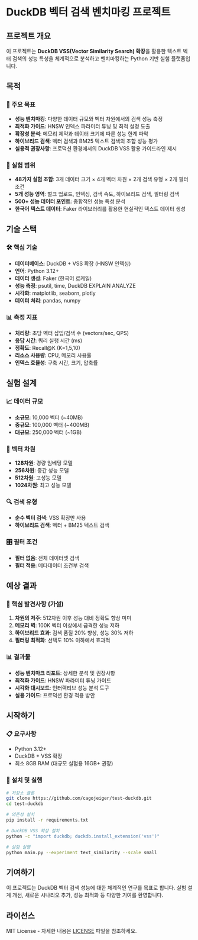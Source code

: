 # DuckDB 벡터 검색 벤치마킹 프로젝트

## 프로젝트 개요

이 프로젝트는 **DuckDB VSS(Vector Similarity Search) 확장**을 활용한 텍스트 벡터 검색의 성능 특성을 체계적으로 분석하고 벤치마킹하는 Python 기반 실험 플랫폼입니다.

## 목적

### 🎯 주요 목표
- **성능 벤치마킹**: 다양한 데이터 규모와 벡터 차원에서의 검색 성능 측정
- **최적화 가이드**: HNSW 인덱스 파라미터 튜닝 및 최적 설정 도출
- **확장성 분석**: 메모리 제약과 데이터 크기에 따른 성능 한계 파악
- **하이브리드 검색**: 벡터 검색과 BM25 텍스트 검색의 조합 성능 평가
- **실용적 권장사항**: 프로덕션 환경에서의 DuckDB VSS 활용 가이드라인 제시

### 🔬 실험 범위
- **48가지 실험 조합**: 3개 데이터 크기 × 4개 벡터 차원 × 2개 검색 유형 × 2개 필터 조건
- **5개 성능 영역**: 벌크 업로드, 인덱싱, 검색 속도, 하이브리드 검색, 필터링 검색
- **500+ 성능 데이터 포인트**: 종합적인 성능 특성 분석
- **한국어 텍스트 데이터**: Faker 라이브러리를 활용한 현실적인 텍스트 데이터 생성

## 기술 스택

### 🛠️ 핵심 기술
- **데이터베이스**: DuckDB + VSS 확장 (HNSW 인덱싱)
- **언어**: Python 3.12+
- **데이터 생성**: Faker (한국어 로케일)
- **성능 측정**: psutil, time, DuckDB EXPLAIN ANALYZE
- **시각화**: matplotlib, seaborn, plotly
- **데이터 처리**: pandas, numpy

### 📊 측정 지표
- **처리량**: 초당 벡터 삽입/검색 수 (vectors/sec, QPS)
- **응답 시간**: 쿼리 실행 시간 (ms)
- **정확도**: Recall@K (K=1,5,10)
- **리소스 사용량**: CPU, 메모리 사용률
- **인덱스 효율성**: 구축 시간, 크기, 압축률



## 실험 설계

### 📈 데이터 규모
- **소규모**: 10,000 벡터 (~40MB)
- **중규모**: 100,000 벡터 (~400MB)
- **대규모**: 250,000 벡터 (~1GB)

### 🔢 벡터 차원
- **128차원**: 경량 임베딩 모델
- **256차원**: 중간 성능 모델
- **512차원**: 고성능 모델
- **1024차원**: 최고 성능 모델

### 🔍 검색 유형
- **순수 벡터 검색**: VSS 확장만 사용
- **하이브리드 검색**: 벡터 + BM25 텍스트 검색

### 🎛️ 필터 조건
- **필터 없음**: 전체 데이터셋 검색
- **필터 적용**: 메타데이터 조건부 검색

## 예상 결과

### 🎯 핵심 발견사항 (가설)
1. **차원의 저주**: 512차원 이후 성능 대비 정확도 향상 미미
2. **메모리 벽**: 100K 벡터 이상에서 급격한 성능 저하
3. **하이브리드 효과**: 검색 품질 20% 향상, 성능 30% 저하
4. **필터링 최적화**: 선택도 10% 이하에서 효과적

### 📊 결과물
- **성능 벤치마크 리포트**: 상세한 분석 및 권장사항
- **최적화 가이드**: HNSW 파라미터 튜닝 가이드
- **시각화 대시보드**: 인터랙티브 성능 분석 도구
- **실용 가이드**: 프로덕션 환경 적용 방안

## 시작하기

### 📋 요구사항
- Python 3.12+
- DuckDB + VSS 확장
- 최소 8GB RAM (대규모 실험용 16GB+ 권장)

### 🚀 설치 및 실행
```bash
# 저장소 클론
git clone https://github.com/cagojeiger/test-duckdb.git
cd test-duckdb

# 의존성 설치
pip install -r requirements.txt

# DuckDB VSS 확장 설치
python -c "import duckdb; duckdb.install_extension('vss')"

# 실험 실행
python main.py --experiment text_similarity --scale small
```

## 기여하기

이 프로젝트는 DuckDB 벡터 검색 성능에 대한 체계적인 연구를 목표로 합니다. 실험 설계 개선, 새로운 시나리오 추가, 성능 최적화 등 다양한 기여를 환영합니다.

## 라이선스

MIT License - 자세한 내용은 [LICENSE](LICENSE) 파일을 참조하세요.
